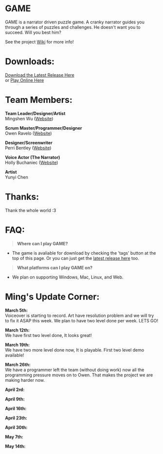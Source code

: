 # GAME
<p>GAME is a narrator driven puzzle game. A cranky narrator guides you through a series of puzzles and challenges. He doesn't want you to succeed. Will you best him?</p>

See the project [Wiki](https://github.com/sim2kid/GAME/wiki) for more info!


# Downloads:
[Download the Latest Release Here](https://github.com/sim2kid/GAME/releases)<br>
or [Play Online Here](https://simm.games/GAME/)


# Team Members:
**Team Leader/Designer/Artist**<br>
Mingshen Wu ([Website](https://mingshenwu.myportfolio.com/))


**Scrum Master/Programmer/Designer**<br>
Owen Ravelo ([Website](https://simmgames.com))


**Designer/Screenwriter**<br>
Perri Bentley ([Website](https://perribentley.myportfolio.com/))


**Voice Actor (The Narrator)**<br>
Holly Buchaniec ([Website](https://johnbuchaniechoard.com/))


**Artist**<br>
Yunyi Chen


# Thanks:
Thank the whole world :3


# FAQ:
> **Where can I play GAME?**<br>
- The game is avaliable for download by checking the 'tags' button at the top of this page. Or you can just get the [latest release here](https://github.com/sim2kid/GAME/releases) too.


> **What platforms can I play GAME on?**<br>
- We plan on supporting Windows, Mac, Linux, and Web.


# Ming's Update Corner:
**March 5th:**<br>
Voiceover is starting to record. Art have resolution problem and we will try to fix it ASAP this week. We plan to have two level done per week. LETS GO!


**March 12th:**<br>
We have first two level done, It looks great! 


**March 19th:**<br>
We have two more level done now, It is playable. First two level demo available!


**March 26th:**<br>
We have a programmer left the team (without doing work) now all the programming pressure moves on to Owen. That makes the project we are making harder now.


**April 2rd:**<br>


**April 9th:**<br>


**April 16th:**<br>


**April 23th:**<br>


**April 30th:**<br>


**May 7th:**<br>


**May 14th:**<br>

